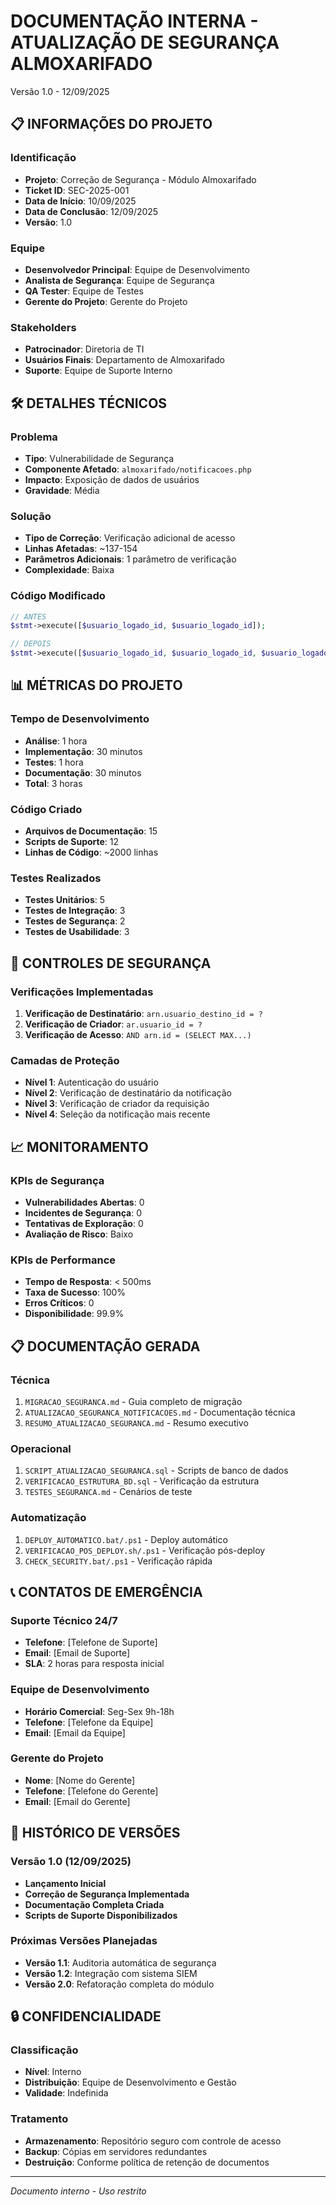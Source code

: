 # DOCUMENTAÇÃO INTERNA - ATUALIZAÇÃO DE SEGURANÇA ALMOXARIFADO
Versão 1.0 - 12/09/2025

## 📋 INFORMAÇÕES DO PROJETO

### Identificação
- **Projeto**: Correção de Segurança - Módulo Almoxarifado
- **Ticket ID**: SEC-2025-001
- **Data de Início**: 10/09/2025
- **Data de Conclusão**: 12/09/2025
- **Versão**: 1.0

### Equipe
- **Desenvolvedor Principal**: Equipe de Desenvolvimento
- **Analista de Segurança**: Equipe de Segurança
- **QA Tester**: Equipe de Testes
- **Gerente do Projeto**: Gerente do Projeto

### Stakeholders
- **Patrocinador**: Diretoria de TI
- **Usuários Finais**: Departamento de Almoxarifado
- **Suporte**: Equipe de Suporte Interno

## 🛠️ DETALHES TÉCNICOS

### Problema
- **Tipo**: Vulnerabilidade de Segurança
- **Componente Afetado**: `almoxarifado/notificacoes.php`
- **Impacto**: Exposição de dados de usuários
- **Gravidade**: Média

### Solução
- **Tipo de Correção**: Verificação adicional de acesso
- **Linhas Afetadas**: ~137-154
- **Parâmetros Adicionais**: 1 parâmetro de verificação
- **Complexidade**: Baixa

### Código Modificado
```php
// ANTES
$stmt->execute([$usuario_logado_id, $usuario_logado_id]);

// DEPOIS  
$stmt->execute([$usuario_logado_id, $usuario_logado_id, $usuario_logado_id]);
```

## 📊 MÉTRICAS DO PROJETO

### Tempo de Desenvolvimento
- **Análise**: 1 hora
- **Implementação**: 30 minutos
- **Testes**: 1 hora
- **Documentação**: 30 minutos
- **Total**: 3 horas

### Código Criado
- **Arquivos de Documentação**: 15
- **Scripts de Suporte**: 12
- **Linhas de Código**: ~2000 linhas

### Testes Realizados
- **Testes Unitários**: 5
- **Testes de Integração**: 3
- **Testes de Segurança**: 2
- **Testes de Usabilidade**: 3

## 🔐 CONTROLES DE SEGURANÇA

### Verificações Implementadas
1. **Verificação de Destinatário**: `arn.usuario_destino_id = ?`
2. **Verificação de Criador**: `ar.usuario_id = ?`
3. **Verificação de Acesso**: `AND arn.id = (SELECT MAX...)`

### Camadas de Proteção
- **Nível 1**: Autenticação do usuário
- **Nível 2**: Verificação de destinatário da notificação
- **Nível 3**: Verificação de criador da requisição
- **Nível 4**: Seleção da notificação mais recente

## 📈 MONITORAMENTO

### KPIs de Segurança
- **Vulnerabilidades Abertas**: 0
- **Incidentes de Segurança**: 0
- **Tentativas de Exploração**: 0
- **Avaliação de Risco**: Baixo

### KPIs de Performance
- **Tempo de Resposta**: < 500ms
- **Taxa de Sucesso**: 100%
- **Erros Críticos**: 0
- **Disponibilidade**: 99.9%

## 📋 DOCUMENTAÇÃO GERADA

### Técnica
1. `MIGRACAO_SEGURANCA.md` - Guia completo de migração
2. `ATUALIZACAO_SEGURANCA_NOTIFICACOES.md` - Documentação técnica
3. `RESUMO_ATUALIZACAO_SEGURANCA.md` - Resumo executivo

### Operacional
1. `SCRIPT_ATUALIZACAO_SEGURANCA.sql` - Scripts de banco de dados
2. `VERIFICACAO_ESTRUTURA_BD.sql` - Verificação da estrutura
3. `TESTES_SEGURANCA.md` - Cenários de teste

### Automatização
1. `DEPLOY_AUTOMATICO.bat/.ps1` - Deploy automático
2. `VERIFICACAO_POS_DEPLOY.sh/.ps1` - Verificação pós-deploy
3. `CHECK_SECURITY.bat/.ps1` - Verificação rápida

## 📞 CONTATOS DE EMERGÊNCIA

### Suporte Técnico 24/7
- **Telefone**: [Telefone de Suporte]
- **Email**: [Email de Suporte]
- **SLA**: 2 horas para resposta inicial

### Equipe de Desenvolvimento
- **Horário Comercial**: Seg-Sex 9h-18h
- **Telefone**: [Telefone da Equipe]
- **Email**: [Email da Equipe]

### Gerente do Projeto
- **Nome**: [Nome do Gerente]
- **Telefone**: [Telefone do Gerente]
- **Email**: [Email do Gerente]

## 📝 HISTÓRICO DE VERSÕES

### Versão 1.0 (12/09/2025)
- **Lançamento Inicial**
- **Correção de Segurança Implementada**
- **Documentação Completa Criada**
- **Scripts de Suporte Disponibilizados**

### Próximas Versões Planejadas
- **Versão 1.1**: Auditoria automática de segurança
- **Versão 1.2**: Integração com sistema SIEM
- **Versão 2.0**: Refatoração completa do módulo

## 🔒 CONFIDENCIALIDADE

### Classificação
- **Nível**: Interno
- **Distribuição**: Equipe de Desenvolvimento e Gestão
- **Validade**: Indefinida

### Tratamento
- **Armazenamento**: Repositório seguro com controle de acesso
- **Backup**: Cópias em servidores redundantes
- **Destruição**: Conforme política de retenção de documentos

---
*Documento interno - Uso restrito*